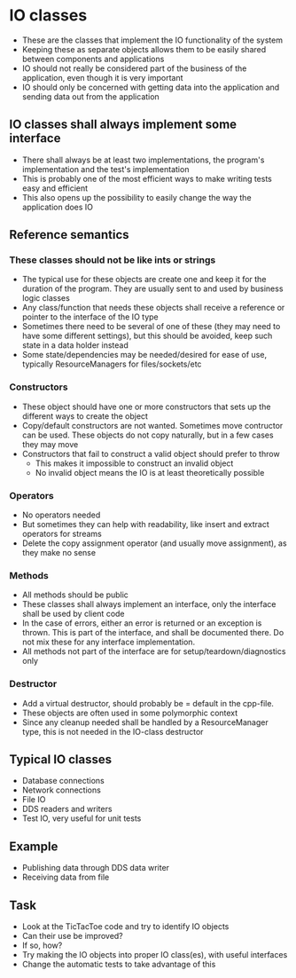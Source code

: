 # IO classes
- These are the classes that implement the IO functionality of the system
- Keeping these as separate objects allows them to be easily shared between components and applications
- IO should not really be considered part of the business of the application, even though it is very important
- IO should only be concerned with getting data into the application and sending data out from the application


## IO classes shall always implement some interface
- There shall always be at least two implementations, the program's implementation and the test's implementation
- This is probably one of the most efficient ways to make writing tests easy and efficient
- This also opens up the possibility to easily change the way the application does IO

## Reference semantics

### These classes should not be like ints or strings
- The typical use for these objects are create one and keep it for the duration of the program.
They are usually sent to and used by business logic classes
- Any class/function that needs these objects shall receive a reference or pointer to the interface of the IO type
- Sometimes there need to be several of one of these (they may need to have some different settings),
but this should be avoided, keep such state in a data holder instead
- Some state/dependencies may be needed/desired for ease of use, typically ResourceManagers for files/sockets/etc

### Constructors
- These object should have one or more constructors that sets up the different ways to create the object
- Copy/default constructors are not wanted. Sometimes move contructor can be used.
These objects do not copy naturally, but in a few cases they may move
- Constructors that fail to construct a valid object should prefer to throw
  * This makes it impossible to construct an invalid object
  * No invalid object means the IO is at least theoretically possible

### Operators
- No operators needed
- But sometimes they can help with readability, like insert and extract operators for streams
- Delete the copy assignment operator (and usually move assignment), as they make no sense

### Methods
- All methods should be public
- These classes shall always implement an interface, only the interface shall be used by client code
- In the case of errors, either an error is returned or an exception is thrown.
This is part of the interface, and shall be documented there. Do not mix these for any interface implementation.
- All methods not part of the interface are for setup/teardown/diagnostics only

### Destructor
- Add a virtual destructor, should probably be = default in the cpp-file.
- These objects are often used in some polymorphic context
- Since any cleanup needed shall be handled by a ResourceManager type, this is not needed in the IO-class destructor

## Typical IO classes
- Database connections
- Network connections
- File IO
- DDS readers and writers
- Test IO, very useful for unit tests

## Example
- Publishing data through DDS data writer
- Receiving data from file

## Task
- Look at the TicTacToe code and try to identify IO objects
- Can their use be improved?
- If so, how?
- Try making the IO objects into proper IO class(es), with useful interfaces
- Change the automatic tests to take advantage of this

## <Provide a suggested solution>
